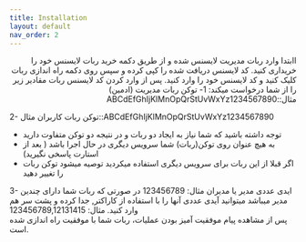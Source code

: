 ```yaml
---
title: Installation
layout: default
nav_order: 2
---
```

<p dir="rtl">
اابتدا وارد ربات مدیریت لایسنس شده و از طریق دکمه  خرید ربات  لایسنس خود را خریداری کنید.
کد لایسنس دریافت شده را کپی کرده و سپس روی دکمه  راه اندازی ربات کلیک کنید و کد لایسنس خود را وارد کنید.
پس از وارد کردن کد لایسنس ربات مقادیر زیر را از شما درخواست میکند:
1-	توکن ربات مدیریت (ادمین)
مثال::ABCdEfGhIjKlMnOpQrStUvWxYz1234567890

2-	توکن ربات کاربران
مثال::ABCdEfGhIjKlMnOpQrStUvWxYz1234567890
-	توجه داشته باشید که شما نیاز به ایجاد دو ربات و در نتیجه دو توکن متفاوت دارید
-	به هیچ عنوان روی توکن(ربات) شما سرویس دیگری در حال اجرا باشد ( بعد از استارت پاسخی نگیرید)
-	 اگر قبلا از این ربات برای سرویس دیگری استفاده میکردید توصیه میشود توکن ربات را تغییر دهید 

3-	ایدی عددی مدیر یا مدیران
مثال: 123456789 
در صورتی که ربات شما دارای چندین مدیر میباشد میتوانید آیدی عددی آنها را با استفاده از کاراکتر,  جدا کرده و پشت سر هم وارد کنید.
مثال: 123456789,12131415	
پس از مشاهده پیام موفقیت آمیز بودن عملیات، ربات شما با موفقیت راه اندازی شده است.



</p>


